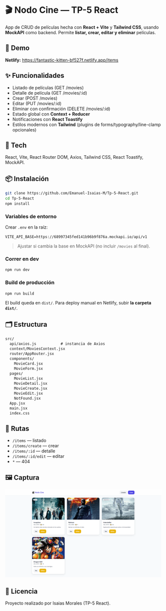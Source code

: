 # 🎬 Nodo Cine — TP-5 React

App de CRUD de películas hecha con **React + Vite** y **Tailwind CSS**, usando **MockAPI** como backend. Permite **listar, crear, editar y eliminar** películas.

## 🚀 Demo
**Netlify:** https://fantastic-kitten-bf527f.netlify.app/items

## ✨ Funcionalidades
- Listado de películas (GET /movies)
- Detalle de película (GET /movies/:id)
- Crear (POST /movies)
- Editar (PUT /movies/:id)
- Eliminar con confirmación (DELETE /movies/:id)
- Estado global con **Context + Reducer**
- Notificaciones con **React Toastify**
- Estilos modernos con **Tailwind** (plugins de forms/typography/line-clamp opcionales)

## 🧱 Tech
React, Vite, React Router DOM, Axios, Tailwind CSS, React Toastify, MockAPI.

## 📦 Instalación
```bash
git clone https://github.com/Emanuel-Isaias-M/Tp-5-React.git
cd Tp-5-React
npm install
```

### Variables de entorno
Crear `.env` en la raíz:
```
VITE_API_BASE=https://68997345fed141b96b9f876a.mockapi.io/api/v1
```
> Ajustar si cambia la base en MockAPI (no incluir `/movies` al final).

### Correr en dev
```bash
npm run dev
```

### Build de producción
```bash
npm run build
```
El build queda en `dist/`. Para deploy manual en Netlify, subir **la carpeta `dist/`**.

## 🗂️ Estructura
```
src/
  api/axios.js           # instancia de Axios
  context/MoviesContext.jsx
  router/AppRouter.jsx
  components/
    MovieCard.jsx
    MovieForm.jsx
  pages/
    MovieList.jsx
    MovieDetail.jsx
    MovieCreate.jsx
    MovieEdit.jsx
    NotFound.jsx
  App.jsx
  main.jsx
  index.css
```

## 🧭 Rutas
- `/items` — listado
- `/items/create` — crear
- `/items/:id` — detalle
- `/items/:id/edit` — editar
- `*` — 404

## 🖼️ Captura
![Vista previa](src/assets/preview.png)


## 📄 Licencia
Proyecto realizado por Isaias Morales (TP-5 React).
